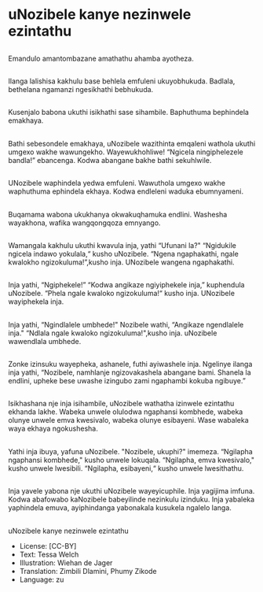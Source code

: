 # uNozibele kanye nezinwele ezintathu

##
Emandulo amantombazane
amathathu ahamba ayotheza.

##
Ilanga lalishisa kakhulu base
behlela emfuleni ukuyobhukuda.
Badlala, bethelana ngamanzi
ngesikhathi bebhukuda.

##
Kusenjalo babona ukuthi isikhathi
sase sihambile.
Baphuthuma bephindela emakhaya.

##
Bathi sebesondele emakhaya,
uNozibele wazithinta emqaleni
wathola ukuthi umgexo wakhe
wawungekho. Wayewukhohliwe!
“Ngicela ningiphelezele bandla!”
ebancenga. Kodwa abangane bakhe
bathi sekuhlwile.

##
UNozibele waphindela yedwa
emfuleni.
Wawuthola umgexo wakhe
waphuthuma ephindela ekhaya.
Kodwa endleleni waduka
ebumnyameni.

##
Buqamama wabona ukukhanya
okwakuqhamuka endlini.
Washesha wayakhona, wafika
wangqongqoza emnyango.

##
Wamangala kakhulu ukuthi kwavula
inja, yathi “Ufunani la?"
“Ngidukile ngicela indawo
yokulala,“ kusho uNozibele.
“Ngena ngaphakathi, ngale
kwalokho ngizokuluma!”,kusho inja.
UNozibele wangena ngaphakathi.

##
Inja yathi, “Ngiphekele!”
“Kodwa angikaze ngiyiphekele inja,”
kuphendula uNozibele.
“Phela ngale kwaloko
ngizokuluma!“ kusho inja.
UNozibele wayiphekela inja.

##
Inja yathi, “Ngindlalele umbhede!"
Nozibele wathi, “Angikaze
ngendlalele inja."
“Ndlala ngale kwaloko
ngizokuluma!",kusho inja.
uNozibele wawendlala umbhede.

##
Zonke izinsuku wayepheka,
ashanele, futhi ayiwashele inja.
Ngelinye ilanga inja yathi,
“Nozibele, namhlanje
ngizovakashela abangane bami.
Shanela la endlini, upheke bese
uwashe izingubo zami ngaphambi
kokuba ngibuye.”

##
Isikhashana nje inja isihambile,
uNozibele wathatha izinwele
ezintathu ekhanda lakhe.
Wabeka unwele olulodwa ngaphansi
kombhede, wabeka olunye unwele
emva kwesivalo, wabeka olunye
esibayeni. Wase wabaleka waya
ekhaya ngokushesha.

##
Yathi inja ibuya, yafuna uNozibele.
"Nozibele, ukuphi?" imemeza.
“Ngilapha ngaphansi kombhede,"
kusho unwele lokuqala. “Ngilapha,
emva kwesivalo," kusho unwele
lwesibili. “Ngilapha, esibayeni,“
kusho unwele lwesithathu.

##
Inja yavele yabona nje ukuthi
uNozibele wayeyicuphile.
Inja yagijima imfuna. Kodwa
abafowabo kaNozibele babeyilinde
nezinkulu izinduku.
Inja yabaleka yaphindela emuva,
ayiphindanga yabonakala kusukela
ngalelo langa.

##
uNozibele kanye nezinwele
ezintathu
* License: [CC-BY]
* Text: Tessa Welch
* Illustration: Wiehan de Jager
* Translation: Zimbili Dlamini, Phumy Zikode
* Language: zu
